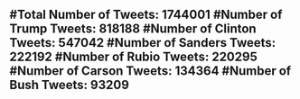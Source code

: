 #Total Number of Tweets: 1744001 
#Number of Trump Tweets: 818188
#Number of Clinton Tweets: 547042
#Number of Sanders Tweets: 222192
#Number of Rubio Tweets: 220295
#Number of Carson Tweets: 134364
#Number of Bush Tweets: 93209
---
